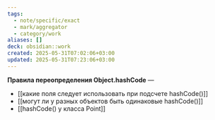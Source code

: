```yaml
---
tags:
  - note/specific/exact
  - mark/aggregator
  - category/work
aliases: []
deck: obsidian::work
created: 2025-05-31T07:02:06+03:00
updated: 2025-05-31T07:23:06+03:00
---
```


**Правила переопределения Object.hashCode**
—
- [[какие поля следует использовать при подсчете hashCode()]]
- [[могут ли у разных объектов быть одинаковые hashCode()]]
- [[hashCode() у класса Point]]
